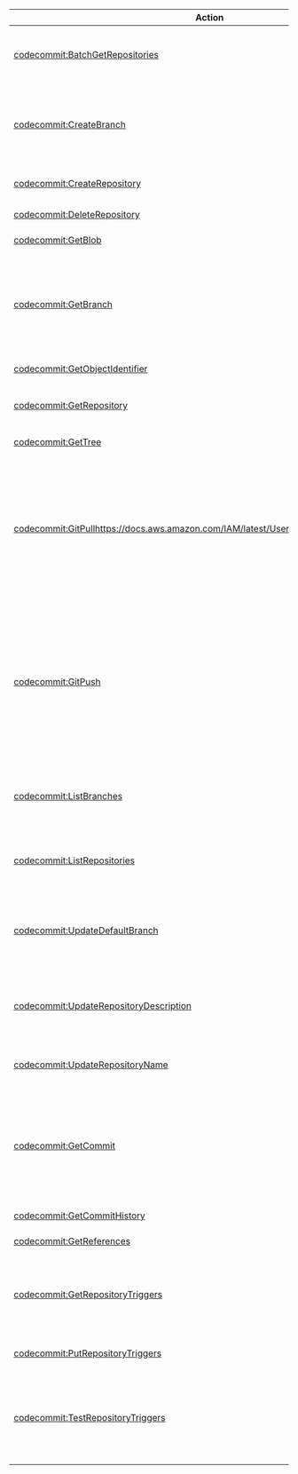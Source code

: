 | Action | Description | Resource | Condition |
| --- | --- | --- | --- |
| [codecommit:BatchGetRepositories](http://docs.aws.amazon.com/codecommit/latest/APIReference/API_BatchGetRepositories.html) | Returns information about one or more repositories. | arn:aws:codecommit:$region:$account:$repository-name | - |
| [codecommit:CreateBranch](http://docs.aws.amazon.com/codecommit/latest/APIReference/API_CreateBranch.html) | Creates a new branch in a repository and points the branch to a commit. | arn:aws:codecommit:$region:$account:$repository-name | - |
| [codecommit:CreateRepository](http://docs.aws.amazon.com/codecommit/latest/APIReference/API_CreateRepository.html) | Creates a new, empty repository. | arn:aws:codecommit:$region:$account:$repository-name | - |
| [codecommit:DeleteRepository](http://docs.aws.amazon.com/codecommit/latest/APIReference/API_DeleteRepository.html) | Deletes a repository. | arn:aws:codecommit:$region:$account:$repository-name | - |
| [codecommit:GetBlob](http://docs.aws.amazon.com/codecommit/latest/APIReference/API_GetBlob.html) | ??? | arn:aws:codecommit:$region:$account:$repository-name | - |
| [codecommit:GetBranch](http://docs.aws.amazon.com/codecommit/latest/APIReference/API_GetBranch.html) | Returns information about a repository branch, including its name and the last commit ID. | arn:aws:codecommit:$region:$account:$repository-name | - |
| [codecommit:GetObjectIdentifier](http://docs.aws.amazon.com/codecommit/latest/APIReference/API_GetObjectIdentifier.html) | ??? | arn:aws:codecommit:$region:$account:$repository-name | - |
| [codecommit:GetRepository](http://docs.aws.amazon.com/codecommit/latest/APIReference/API_GetRepository.html) | Returns information about a repository. | arn:aws:codecommit:$region:$account:$repository-name | - |
| [codecommit:GetTree](http://docs.aws.amazon.com/codecommit/latest/APIReference/API_GetTree.html) | ??? | arn:aws:codecommit:$region:$account:$repository-name | - |
| [codecommit:GitPull]()https://docs.aws.amazon.com/IAM/latest/UserGuide/list_codecommit.html | Pull information from an AWS CodeCommit repository to a local repo. This is an IAM policy permission only, not an API action that can be called. | arn:aws:codecommit:$region:$account:$repository-name | - |
| [codecommit:GitPush](https://docs.aws.amazon.com/IAM/latest/UserGuide/list_codecommit.html) | Push information from a local repo to an AWS CodeCommit repository. This is an IAM policy permission only, not an API action that can be called. | arn:aws:codecommit:$region:$account:$repository-name | - |
| [codecommit:ListBranches](http://docs.aws.amazon.com/codecommit/latest/APIReference/API_ListBranches.html) | Gets information about one or more branches in a repository. | arn:aws:codecommit:$region:$account:$repository-name | - |
| [codecommit:ListRepositories](http://docs.aws.amazon.com/codecommit/latest/APIReference/API_ListRepositories.html) | Gets information about one or more repositories. | * | - |
| [codecommit:UpdateDefaultBranch](http://docs.aws.amazon.com/codecommit/latest/APIReference/API_UpdateDefaultBranch.html) | Sets or changes the default branch name for the specified repository. | arn:aws:codecommit:$region:$account:$repository-name | - |
| [codecommit:UpdateRepositoryDescription](http://docs.aws.amazon.com/codecommit/latest/APIReference/API_UpdateRepositoryDescription.html) | Sets or changes the comment or description for a repository. | arn:aws:codecommit:$region:$account:$repository-name | - |
| [codecommit:UpdateRepositoryName](http://docs.aws.amazon.com/codecommit/latest/APIReference/API_UpdateRepositoryName.html) | Renames a repository. | arn:aws:codecommit:$region:$account:$old-repository-name, arn:aws:codecommit:$region:$account:$new-repository-name| - |
| [codecommit:GetCommit](http://docs.aws.amazon.com/codecommit/latest/APIReference/API_GetCommit.html) | Returns information about a commit, including commit message and committer information. | arn:aws:codecommit:$region:$account:$repository-name | - |
| [codecommit:GetCommitHistory](http://docs.aws.amazon.com/codecommit/latest/APIReference/API_Operations.html) | ??? | arn:aws:codecommit:$region:$account:$repository-name | - |
| [codecommit:GetReferences](http://docs.aws.amazon.com/codecommit/latest/APIReference/API_Operations.html) | ??? | arn:aws:codecommit:$region:$account:$repository-name | - |
| [codecommit:GetRepositoryTriggers](http://docs.aws.amazon.com/codecommit/latest/APIReference/API_GetRepositoryTriggers.html) | Gets information about triggers configured for a repository. | arn:aws:codecommit:$region:$account:$repository-name | - |
| [codecommit:PutRepositoryTriggers](http://docs.aws.amazon.com/codecommit/latest/APIReference/API_PutRepositoryTriggers.html) | Replaces all triggers for a repository. | arn:aws:codecommit:$region:$account:$repository-name | - |
| [codecommit:TestRepositoryTriggers](http://docs.aws.amazon.com/codecommit/latest/APIReference/API_TestRepositoryTriggers.html) | Tests the functionality of repository triggers by sending information to the trigger target. | arn:aws:codecommit:$region:$account:$repository-name | - |
